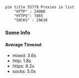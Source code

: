 
```mermaid
pie title 55779 Proxies in list
    "HTTP" : 24988
    "HTTPS": 7865
    "SOCKS" : 29638
```

### Some Info
#### Average Timeout

- mixed: 3.6s
- http: 1.8s
- https: 8.2s
- socks: 5.0s